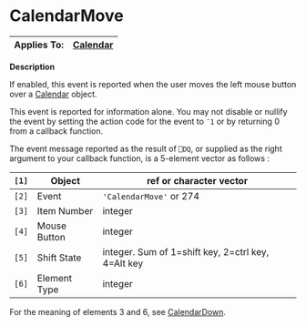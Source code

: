 




<h1 class="heading"><span class="name">CalendarMove</span></h1>

| Applies To: | [Calendar](../a-z/calendar.md) |
| --- | ---  |


**Description**


If enabled, this event is reported when the user moves the left mouse button
over a [Calendar](../a-z/calendar.md) object.


This event is reported for information alone. You may not disable or nullify
the event by setting the action code for the event to `¯1` or by returning 0 from a callback function.


The event message reported as the result of `⎕DQ`,
or supplied as the right argument to your callback function, is a 5-element
vector as follows :


| `[1]` | Object | ref or character vector |
| --- | --- | ---  |
| `[2]` | Event | `'CalendarMove'` or 274 |
| `[3]` | Item Number | integer |
| `[4]` | Mouse Button | integer |
| `[5]` | Shift State | integer. Sum of 1=shift key, 2=ctrl key, 4=Alt key |
| `[6]` | Element Type | integer |


For the meaning of elements 3 and 6, see [CalendarDown](../a-z/calendardown.md).



